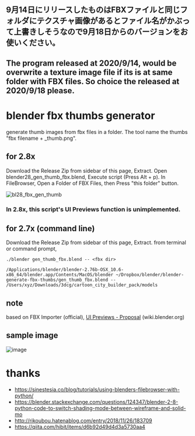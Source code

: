## 9月14日にリリースしたものはFBXファイルと同じフォルダにテクスチャ画像があるとファイル名がかぶって上書きしそうなので9月18日からのバージョンをお使いください。
## The program released at 2020/9/14, would be overwrite a texture image file if its is at same folder with FBX files. So choice the released at 2020/9/18 please.

# blender fbx thumbs generator
generate thumb images from fbx files in a folder.
The tool name the thumbs "fbx filename + _thumb.png".

## for 2.8x

Download the Release Zip from sidebar of this page, Extract.
Open blender28_gen_thumb_fbx.blend, Execute script (Press Alt + p).
In FileBrowser, Open a Folder of FBX Files, then Press "this folder" button.

![bl28_fbx_gen_thumb](https://user-images.githubusercontent.com/616940/93096805-c9ae3a80-f6df-11ea-97a0-8f1bff5a03b9.gif)

### In 2.8x, this script's UI Previews function is unimplemented.

## for 2.7x (command line)
Download the Release Zip from sidebar of this page, Extract. from terminal or command prompt,
```
./blender gen_thumb_fbx.blend -- <fbx dir>
```

```
/Applications/blender/blender-2.76b-OSX_10.6-x86_64/blender.app/Contents/MacOS/blender ~/Dropbox/blender/blender-generate-fbx-thumbs/gen_thumb_fbx.blend -- /Users/xyz/Downloads/3dcg/cartoon_city_builder_pack/models
```

## note
based on FBX Importer (official), [UI Previews - Proposal](https://wiki.blender.org/index.php/User:Brita/Proposals/UIPreviews) (wiki.blender.org)

## sample image
![image](https://raw.github.com/wiki/sntulix/blender-generate-fbx-thumbs/images/blender-ui-preview-images.png)

# thanks
- https://sinestesia.co/blog/tutorials/using-blenders-filebrowser-with-python/
- https://blender.stackexchange.com/questions/124347/blender-2-8-python-code-to-switch-shading-mode-between-wireframe-and-solid-mo
- http://rikoubou.hatenablog.com/entry/2018/11/26/183709
- https://qiita.com/hibit/items/d6b92d49d4d3a5730aa4
